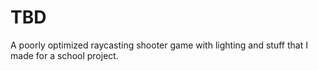 # TBD
A poorly optimized raycasting shooter game with lighting and stuff that I made for a school project. 
